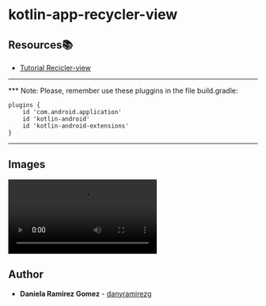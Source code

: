# kotlin-app-recycler-view

## Resources:books:

* [Tutorial Recicler-view](https://cursokotlin.com/capitulo-15-recyclerview-kotlin/)
---

*** Note: Please, remember use these pluggins in the file build.gradle:

```
plugins {
    id 'com.android.application'
    id 'kotlin-android'
    id 'kotlin-android-extensions'
}
```
---

## Images

![Demo](demo-1.webm)

## Author
* **Daniela Ramirez Gomez** - [danyramirezg](https://github.com/danyramirezg)
